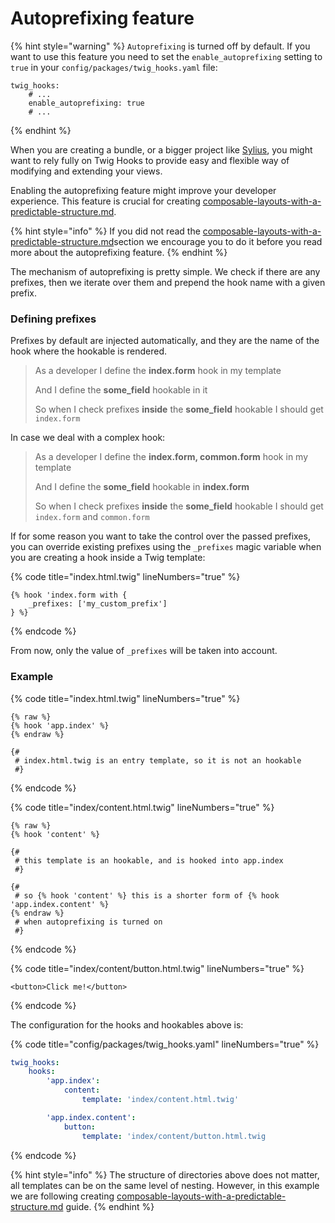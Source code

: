 # Autoprefixing feature

{% hint style="warning" %}
`Autoprefixing` is turned off by default. If you want to use this feature you need to set the `enable_autoprefixing` setting to `true` in your `config/packages/twig_hooks.yaml` file:

```
twig_hooks:
    # ...
    enable_autoprefixing: true
    # ...
```
{% endhint %}

When you are creating a bundle, or a bigger project like [Sylius](https://sylius.com), you might want to rely fully on Twig Hooks to provide easy and flexible way of modifying and extending your views.

Enabling the autoprefixing feature might improve your developer experience. This feature is crucial for creating [composable-layouts-with-a-predictable-structure.md](../composable-layouts-with-a-predictable-structure.md "mention").

{% hint style="info" %}
If you did not read the [composable-layouts-with-a-predictable-structure.md](../composable-layouts-with-a-predictable-structure.md "mention")section we encourage you to do it before you read more about the autoprefixing feature.&#x20;
{% endhint %}

The mechanism of autoprefixing is pretty simple. We check if there are any prefixes, then we iterate over them and prepend the hook name with a given prefix.

### Defining prefixes

Prefixes by default are injected automatically, and they are the name of the hook where the hookable is rendered.

> As a developer I define the **index.form** hook in my template
>
> And I define the **some\_field** hookable in it
>
> So when I check prefixes **inside** the **some\_field** hookable I should get `index.form`

In case we deal with a complex hook:

> As a developer I define the **index.form, common.form** hook in my template
>
> And I define the **some\_field** hookable in **index.form**
>
> So when I check prefixes **inside** the **some\_field** hookable I should get `index.form` and `common.form`

If for some reason you want to take the control over the passed prefixes, you can override existing prefixes using the `_prefixes` magic variable when you are creating a hook inside a Twig template:

{% code title="index.html.twig" lineNumbers="true" %}
```twig
{% hook 'index.form with {
    _prefixes: ['my_custom_prefix']
} %}
```
{% endcode %}

From now, only the value of `_prefixes` will be taken into account.

### Example

{% code title="index.html.twig" lineNumbers="true" %}
```twig
{% raw %}
{% hook 'app.index' %}
{% endraw %}

{# 
 # index.html.twig is an entry template, so it is not an hookable
 #}
```
{% endcode %}

{% code title="index/content.html.twig" lineNumbers="true" %}
```twig
{% raw %}
{% hook 'content' %}

{#
 # this template is an hookable, and is hooked into app.index
 #}

{#
 # so {% hook 'content' %} this is a shorter form of {% hook 'app.index.content' %}
{% endraw %}
 # when autoprefixing is turned on
 #}
```
{% endcode %}

{% code title="index/content/button.html.twig" lineNumbers="true" %}
```twig
<button>Click me!</button>
```
{% endcode %}

The configuration for the hooks and hookables above is:

{% code title="config/packages/twig_hooks.yaml" lineNumbers="true" %}
```yaml
twig_hooks:
    hooks:
        'app.index':
            content:
                template: 'index/content.html.twig'

        'app.index.content':
            button:
                template: 'index/content/button.html.twig
```
{% endcode %}

{% hint style="info" %}
The structure of directories above does not matter, all templates can be on the same level of nesting. However, in this example we are following creating [composable-layouts-with-a-predictable-structure.md](../composable-layouts-with-a-predictable-structure.md "mention") guide.
{% endhint %}
